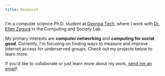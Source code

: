 ```yaml
---
title: Research
---
```


I'm a computer science Ph.D. student at [Georgia Tech](https://gatech.edu), where I work with [Dr. Ellen Zegura](https://www.cc.gatech.edu/people/ellen-zegura) in the Computing and Society Lab.

My primary interests are **computer networking** and **computing for social good**. Currently, I'm focusing on finding ways to measure and improve Internet access for underserved groups. Check out my projects below to learn more.

If you'd like to collaborate or just learn more about my work, [send me an email](mailto:jcox99@gatech.edu)!

<style>
    #research-info {
        display: flex;
        justify-content: center;
        align-items: center;
        flex-wrap: wrap;
    }

    #research-info > * {
        margin: 0.5rem;
    }

    #research-info-img {
        border-radius: 0.25rem;
        height: 10rem;
        width: 10rem;
    }
</style>
